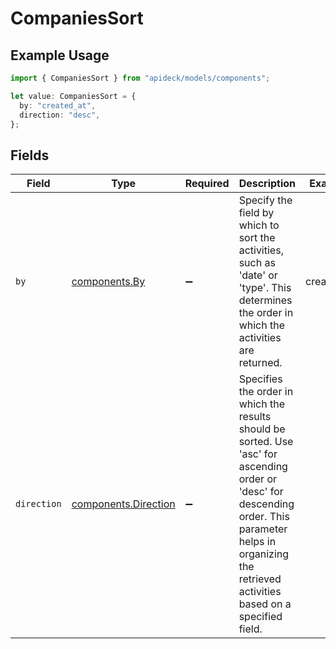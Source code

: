 # CompaniesSort

## Example Usage

```typescript
import { CompaniesSort } from "apideck/models/components";

let value: CompaniesSort = {
  by: "created_at",
  direction: "desc",
};
```

## Fields

| Field                                                                                                                                                                                                            | Type                                                                                                                                                                                                             | Required                                                                                                                                                                                                         | Description                                                                                                                                                                                                      | Example                                                                                                                                                                                                          |
| ---------------------------------------------------------------------------------------------------------------------------------------------------------------------------------------------------------------- | ---------------------------------------------------------------------------------------------------------------------------------------------------------------------------------------------------------------- | ---------------------------------------------------------------------------------------------------------------------------------------------------------------------------------------------------------------- | ---------------------------------------------------------------------------------------------------------------------------------------------------------------------------------------------------------------- | ---------------------------------------------------------------------------------------------------------------------------------------------------------------------------------------------------------------- |
| `by`                                                                                                                                                                                                             | [components.By](../../models/components/by.md)                                                                                                                                                                   | :heavy_minus_sign:                                                                                                                                                                                               | Specify the field by which to sort the activities, such as 'date' or 'type'. This determines the order in which the activities are returned.                                                                     | created_at                                                                                                                                                                                                       |
| `direction`                                                                                                                                                                                                      | [components.Direction](../../models/components/direction.md)                                                                                                                                                     | :heavy_minus_sign:                                                                                                                                                                                               | Specifies the order in which the results should be sorted. Use 'asc' for ascending order or 'desc' for descending order. This parameter helps in organizing the retrieved activities based on a specified field. |                                                                                                                                                                                                                  |